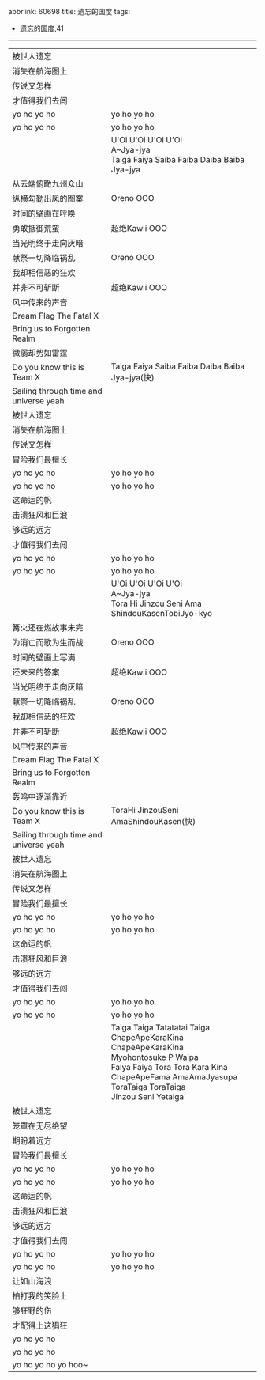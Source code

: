 abbrlink: 60698
title: 遗忘的国度
tags:
  - 遗忘的国度,41
---
|      |      |
|--|--|
|被世人遗忘|      |
|消失在航海图上|      |
|传说又怎样|      |
|才值得我们去闯|      |
|yo ho yo ho|yo ho yo ho|
|yo ho yo ho|yo ho yo ho|
|      |U'Oi U'Oi U'Oi U'Oi<br>A~Jya-jya<br>Taiga Faiya Saiba Faiba Daiba Baiba Jya-jya|
|从云端俯瞰九州众山|      |
|纵横勾勒出凤的图案|Oreno OOO|
|时间的壁画在呼唤|      |
|勇敢抵御荒蛮|超绝Kawii OOO|
|当光明终于走向灰暗|      |
|献祭一切降临祸乱|Oreno OOO|
|我却相信恶的狂欢|      |
|并非不可斩断|超绝Kawii OOO|
|风中传来的声音|      |
|Dream Flag The Fatal X|      |
|Bring us to Forgotten Realm|      |
|微弱却势如雷霆|      |
|Do you know this is Team X|Taiga Faiya Saiba Faiba Daiba Baiba Jya-jya(快)|
|Sailing through time and universe yeah|      |
|被世人遗忘|      |
|消失在航海图上|      |
|传说又怎样|      |
|冒险我们最擅长|      |
|yo ho yo ho|yo ho yo ho|
|yo ho yo ho|yo ho yo ho|
|这命运的帆|      |
|击溃狂风和巨浪|      |
|够远的远方|      |
|才值得我们去闯|      |
|yo ho yo ho|yo ho yo ho|
|yo ho yo ho|yo ho yo ho|
|      |U'Oi U'Oi U'Oi U'Oi<br>A~Jya-jya<br>Tora Hi Jinzou Seni Ama ShindouKasenTobiJyo-kyo|
|篝火还在燃故事未完|      |
|为消亡而歌为生而战|Oreno OOO|
|时间的壁画上写满|      |
|还未来的答案|超绝Kawii OOO|
|当光明终于走向灰暗|      |
|献祭一切降临祸乱|Oreno OOO|
|我却相信恶的狂欢|      |
|并非不可斩断|超绝Kawii OOO|
|风中传来的声音|      |
|Dream Flag The Fatal X|      |
|Bring us to Forgotten Realm|      |
|轰鸣中逐渐靠近|      |
|Do you know this is Team X|ToraHi JinzouSeni AmaShindouKasen(快)|
|Sailing through time and universe yeah|      |
|被世人遗忘|      |
|消失在航海图上|      |
|传说又怎样|      |
|冒险我们最擅长|      |
|yo ho yo ho|yo ho yo ho|
|yo ho yo ho|yo ho yo ho|
|这命运的帆|      |
|击溃狂风和巨浪|      |
|够远的远方|      |
|才值得我们去闯|      |
|yo ho yo ho|yo ho yo ho|
|yo ho yo ho|yo ho yo ho|
|      |Taiga Taiga Tatatatai Taiga<br>ChapeApeKaraKina ChapeApeKaraKina<br>Myohontosuke P Waipa<br>Faiya Faiya Tora Tora Kara Kina<br>ChapeApeFama AmaAmaJyasupa<br>ToraTaiga ToraTaiga<br>Jinzou Seni Yetaiga|
|被世人遗忘|      |
|笼罩在无尽绝望|      |
|期盼着远方|      |
|冒险我们最擅长|      |
|yo ho yo ho|yo ho yo ho|
|yo ho yo ho|yo ho yo ho|
|这命运的帆|      |
|击溃狂风和巨浪|      |
|够远的远方|      |
|才值得我们去闯|      |
|yo ho yo ho|yo ho yo ho|
|yo ho yo ho|yo ho yo ho|
|让如山海浪|      |
|拍打我的笑脸上|      |
|够狂野的伤|      |
|才配得上这猖狂|      |
|yo ho yo ho|      |
|yo ho yo ho|      |
|yo ho yo ho yo hoo~|      |